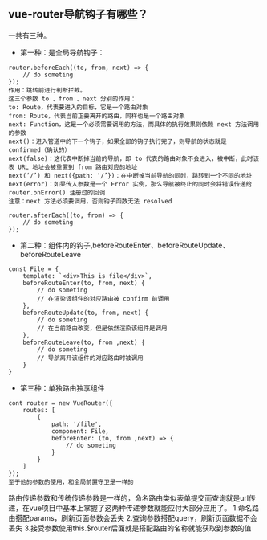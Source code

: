 ## vue-router导航钩子有哪些？

一共有三种。
+ 第一种：是全局导航钩子：
```
router.beforeEach((to, from, next) => {
    // do someting
});
作用：跳转前进行判断拦截。
这三个参数 to 、from 、next 分别的作用：
to: Route，代表要进入的目标，它是一个路由对象
from: Route，代表当前正要离开的路由，同样也是一个路由对象
next: Function，这是一个必须需要调用的方法，而具体的执行效果则依赖 next 方法调用的参数
next()：进入管道中的下一个钩子，如果全部的钩子执行完了，则导航的状态就是 confirmed（确认的）
next(false)：这代表中断掉当前的导航，即 to 代表的路由对象不会进入，被中断，此时该表 URL 地址会被重置到 from 路由对应的地址
next(‘/’) 和 next({path: ‘/’})：在中断掉当前导航的同时，跳转到一个不同的地址
next(error)：如果传入参数是一个 Error 实例，那么导航被终止的同时会将错误传递给 router.onError() 注册过的回调
注意：next 方法必须要调用，否则钩子函数无法 resolved

router.afterEach((to, from) => {
    // do someting
});
```
+ 第二种：组件内的钩子,beforeRouteEnter、beforeRouteUpdate、beforeRouteLeave
```
const File = {
    template: `<div>This is file</div>`,
    beforeRouteEnter(to, from, next) {
        // do someting
        // 在渲染该组件的对应路由被 confirm 前调用
    },
    beforeRouteUpdate(to, from, next) {
        // do someting
        // 在当前路由改变，但是依然渲染该组件是调用
    },
    beforeRouteLeave(to, from ,next) {
        // do someting
        // 导航离开该组件的对应路由时被调用
    }
}
```
+ 第三种：单独路由独享组件
```
cont router = new VueRouter({
    routes: [
        {
            path: '/file',
            component: File,
            beforeEnter: (to, from ,next) => {
                // do someting
            }
        }
    ]
});
至于他的参数的使用，和全局前置守卫是一样的
```


路由传递参数和传统传递参数是一样的，命名路由类似表单提交而查询就是url传递，在vue项目中基本上掌握了这两种传递参数就能应付大部分应用了。
1.命名路由搭配params，刷新页面参数会丢失
2.查询参数搭配query，刷新页面数据不会丢失
3.接受参数使用this.$router后面就是搭配路由的名称就能获取到参数的值